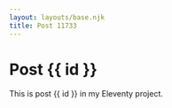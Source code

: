 ```yaml
---
layout: layouts/base.njk
title: Post 11733
---
```


# Post {{ id }}

This is post {{ id }} in my Eleventy project.
